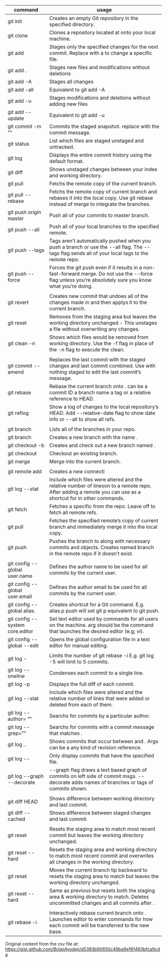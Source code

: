 | command                                               |  usage                                                                                                                                                                     |
| ----------------------------------------------------- | -------------------------------------------------------------------------------------------------------------------------------------------------------------------------- |
| git init                                              |  Creates an empty Git repository in the specified directory.                                                                                                               |
| git clone <repository name>                           |  Clones a repository located at <repository name> onto your local machine.                                                                                                 |
| git add <directory>                                   |  Stages only the specified changes for the next commit. Replace <directory> with a <file> to change a specific file.                                                       |
| git add .                                             |  Stages new files and modifications without deletions                                                                                                                      |
| git add -A                                            |  Stages all changes                                                                                                                                                        |
| git add -all                                          |  Equivalent to git add -A                                                                                                                                                  |
| git add -u                                            |  Stages modifications and deletions without adding new files                                                                                                               |
| git add --update                                      |  Equivalent to git add -u                                                                                                                                                  |
| git commit -m ”<message>”                             |  Commits the staged snapshot. replace <message> with the commit message.                                                                                                   |
| git status                                            |  List which files are staged unstaged and untracked.                                                                                                                       |
| git log                                               |  Displays the entire commit history using the default format.                                                                                                              |
| git diff                                              |  Shows unstaged changes between your index and working directory.                                                                                                          |
| git pull                                              |  Fetchs the remote copy of the current branch.                                                                                                                             |
| git pull --rebase <remote>                            |  Fetchs the remote copy of current branch and rebases it into the local copy. Use git rebase instead of merge to integrate the branches.                                   |
| git push origin master                                |  Push all of your commits to master branch.                                                                                                                                |
| git push <remote> --all                               |  Push all of your local branches to the specified remote.                                                                                                                  |
| git push <remote> --tags                              |  Tags aren’t automatically pushed when you push a branch or use the --all flag. The --tags flag sends all of your local tags to the remote repo.                           |
| git push <remote> --force                             |  Forces the git push even if it results in a non-fast-forward merge. Do not use the --force flag unless you’re absolutely sure you know what you’re doing.                 |
|                                                       |                                                                                                                                                                            |
| git revert <commit>                                   |  Creates new commit that undoes all of the changes made in <commit> and then applys it to the current branch.                                                              |
| git reset <file>                                      |  Removes <file> from the staging area but leaves the working directory unchanged - This unstages a file without overwriting any changes.                                   |
| git clean -n                                          |  Shows which files would be removed from working directory. Use the -f flag in place of the -n flag to execute the clean.                                                  |
|                                                       |                                                                                                                                                                            |
| git commit --amend                                    |  Replaces the last commit with the staged changes and last commit combined. Use with nothing staged to edit the last commit’s message.                                     |
| git rebase <base>                                     |  Rebase the current branch onto <base>. <base> can be a commit ID a branch name a tag or a relative reference to HEAD.                                                     |
| git reflog                                            |  Show a log of changes to the local repository’s HEAD. Add --relative-date flag to show date info or --all to show all refs.                                               |
|                                                       |                                                                                                                                                                            |
| git branch                                            |  Lists all of the branches in your repo.                                                                                                                                   |
| git branch <branch name>                              |  Creates a new branch with the name <branch name>.                                                                                                                         |
| git checkout -b <branch name>                         |  Creates and check out a new branch named <branch name>.                                                                                                                   |
| git checkout <branch name>                            |  Checkout an existing branch.                                                                                                                                              |
| git merge <branch>                                    |  Merge <branch> into the current branch.                                                                                                                                   |
|                                                       |                                                                                                                                                                            |
| git remote add <name> <url>                           |  Creates a new connecti                                                                                                                                                    |
| git log --stat                                        |  Include which files were altered and the relative number of lineson to a remote repo. After adding a remote you can use <name> as a shortcut for <url> in other commands. |
| git fetch <remote> <branch>                           |  Fetches a specific <branch> from the repo. Leave off <branch> to fetch all remote refs.                                                                                   |
| git pull <remote>                                     |  Fetches the specified remote’s copy of current branch and immediately merge it into the local copy.                                                                       |
| git push <remote> <branch>                            |  Pushes the branch to <remote> along with necessary commits and objects. Creates named branch in the remote repo if it doesn’t exist.                                      |
|                                                       |                                                                                                                                                                            |
| git config --global user.name <name>                  |  Defines the author name to be used for all commits by the current user.                                                                                                   |
| git config --global user.email <email>                |  Defines the author email to be used for all commits by the current user.                                                                                                  |
| git config --global alias. <alias-name> <git-command> |  Creates shortcut for a Git command. E.g. alias.p push will set git p equivalent to git push.                                                                              |
| git config --system core.editor <editor>              |  Set text editor used by commands for all users on the machine. <editor> arg should be the command that launches the desired editor (e.g; vi).                             |
| git config --global --edit                            |  Opens the global configuration file in a text editor for manual editing.                                                                                                  |
|                                                       |                                                                                                                                                                            |
| git log -<limit>                                      | Limits the number of git rebase -i E.g. git log -5 will limit to 5 commits.                                                                                                |
| git log --oneline                                     |  Condenses each commit to a single line.                                                                                                                                   |
| git log -p                                            |  Displays the full diff of each commit.                                                                                                                                    |
| git log --stat                                        |  Include which files were altered and the relative number of lines that were added or deleted from each of them.                                                           |
| git log --author= ”<pattern>”                         |  Searchs for commits by a particular author.                                                                                                                               |
| git log --grep=”<pattern>”                            |  Searchs for commits with a commit message that matches <pattern>.                                                                                                         |
| git log <since>..<until>                              |  Shows commits that occur between <since> and <until>. Args can be a any kind of revision reference.                                                                       |
| git log -- <file>                                     |  Only display commits that have the specified file.                                                                                                                        |
| git log --graph --decorate                            |  --graph flag draws a text based graph of commits on left side of commit msgs. --decorate adds names of branches or tags of commits shown.                                 |
|                                                       |                                                                                                                                                                            |
| git diff HEAD                                         |  Shows difference between working directory and last commit.                                                                                                               |
| git diff --cached                                     |  Shows difference between staged changes and last commit                                                                                                                   |
|                                                       |                                                                                                                                                                            |
| git reset                                             |  Resets the staging area to match most recent commit but leaves the working directory unchanged.                                                                           |
| git reset --hard                                      |  Resets the staging area and working directory to match most recent commit and overwrites all changes in the working directory.                                            |
| git reset <commit>                                    |  Moves the current branch tip backward to <commit> resets the staging area to match but leaves the working directory unchanged.                                            |
| git reset --hard <commit>                             |  Same as previous but resets both the staging area & working directory to match. Deletes uncommitted changes and all commits after <commit>.                               |
|                                                       |                                                                                                                                                                            |
| git rebase -i <base>                                  |  Interactively rebase current branch onto <base>. Launches editor to enter commands for how each commit will be transferred to the new base.                               |

Original content from the csv file at: https://gist.github.com/BolajiAyodeji/d5393b90650c49ba9ef81493bfca9cda